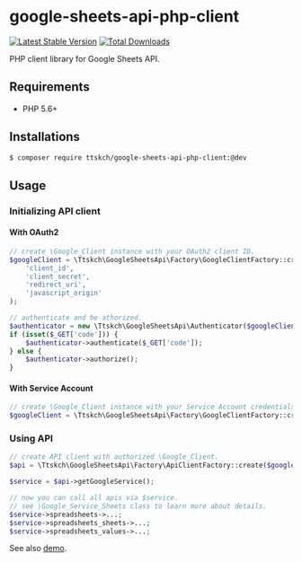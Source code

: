 # google-sheets-api-php-client

[![Latest Stable Version](https://poser.pugx.org/ttskch/google-sheets-api-php-client/v/stable)](https://packagist.org/packages/ttskch/google-sheets-api-php-client)
[![Total Downloads](https://poser.pugx.org/ttskch/google-sheets-api-php-client/downloads)](https://packagist.org/packages/ttskch/google-sheets-api-php-client)

PHP client library for Google Sheets API.

## Requirements

- PHP 5.6+

## Installations

```bash
$ composer require ttskch/google-sheets-api-php-client:@dev
```

## Usage

### Initializing API client

#### With OAuth2

```php
// create \Google_Client instance with your OAuth2 client ID.
$googleClient = \Ttskch\GoogleSheetsApi\Factory\GoogleClientFactory::create(
    'client_id',
    'client_secret',
    'redirect_uri',
    'javascript_origin'
);

// authenticate and be athorized.
$authenticator = new \Ttskch\GoogleSheetsApi\Authenticator($googleClient);
if (isset($_GET['code'])) {
    $authenticator->authenticate($_GET['code']);
} else {
    $authenticator->authorize();
}
```

#### With Service Account

```php
// create \Google_Client instance with your Service Account credentials json file.
$googleClient = \Ttskch\GoogleSheetsApi\Factory\GoogleClientFactory::createServiceAccountClient('/path/to/service-account-credentials.json');
```

### Using API

```php
// create API client with authorized \Google_Client.
$api = \Ttskch\GoogleSheetsApi\Factory\ApiClientFactory::create($googleClient);

$service = $api->getGoogleService();

// now you can call all apis via $service.
// see \Google_Service_Sheets class to learn more about details.
$service->spreadsheets->...;
$service->spreadsheets_sheets->...;
$service->spreadsheets_values->...;
```

See also [demo](demo).
